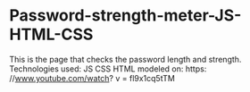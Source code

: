 # Password-strength-meter-JS-HTML-CSS

This is the page that checks the password length and strength.
Technologies used: JS CSS HTML 
modeled on: https: //www.youtube.com/watch? v = fl9x1cq5tTM
